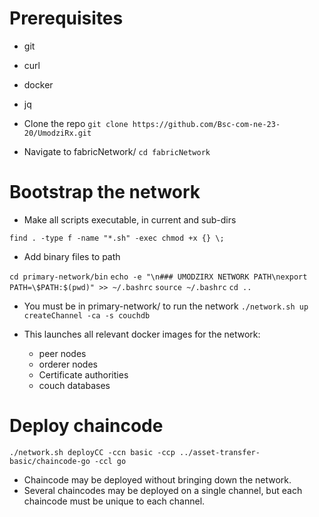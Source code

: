 # Prerequisites
- git
- curl
- docker 
- jq

- Clone the repo
```git clone https://github.com/Bsc-com-ne-23-20/UmodziRx.git```

- Navigate to fabricNetwork/
```cd fabricNetwork```

# Bootstrap the network
- Make all scripts executable, in current and sub-dirs

```find . -type f -name "*.sh" -exec chmod +x {} \;```

- Add binary files to path

```cd primary-network/bin```
```echo -e "\n### UMODZIRX NETWORK PATH\nexport PATH=\$PATH:$(pwd)" >> ~/.bashrc```
```source ~/.bashrc```
```cd ..```

- You must be in primary-network/ to run the network
```./network.sh up createChannel -ca -s couchdb```

- This launches all relevant docker images for the network:
    - peer nodes
    - orderer nodes
    - Certificate authorities
    - couch databases

# Deploy chaincode 

```./network.sh deployCC -ccn basic -ccp ../asset-transfer-basic/chaincode-go -ccl go```

- Chaincode may be deployed without bringing down the network.
- Several chaincodes may be deployed on a single channel, but each chaincode must be unique to each channel.